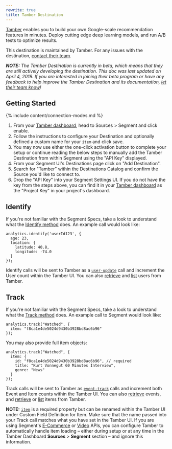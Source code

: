```yaml
---
rewrite: true
title: Tamber Destination
---
```

[Tamber](https://tamber.com/?utm_source=segmentio&utm_medium=docs&utm_campaign=partners) enables you to build your own Google-scale recommendation features in minutes. Deploy cutting edge deep learning models, and run A/B tests to optimize results.

This destination is maintained by Tamber. For any issues with the destination, [contact their team](mailto:support@tamber.com).

_**NOTE:** The Tamber Destination is currently in beta, which means that they are still actively developing the destination. This doc was last updated on April 4, 2019. If you are interested in joining their beta program or have any feedback to help improve the Tamber Destination and its documentation, [let their team know](mailto:support@tamber.com)!_

## Getting Started

{% include content/connection-modes.md %}

1. From your [Tamber dashboard](https://dashboard.tamber.com), head to Sources > Segment and click enable.
2. Follow the instructions to configure your Destination and optionally defined a custom name for your `item` and click save.
3. You may now use either the one-click activation button to complete your setup or continue reading the below steps to manually add the Tamber Destination from within Segment using the "API Key" displayed.
4. From your Segment UI's Destinations page click on "Add Destination".
5. Search for "Tamber" within the Destinations Catalog and confirm the Source you'd like to connect to.
6. Drop the "API Key" into your Segment Settings UI. If you do not have the key from the steps above, you can find it in your [Tamber dashboard](https://dashboard.tamber.com) as the "Project Key" in your project's dashboard.


## Identify

If you're not familiar with the Segment Specs, take a look to understand what the [Identify method](https://segment.com/docs/connections/spec/identify/) does. An example call would look like:

```
analytics.identify('userId123', {
  age: 23,
  location: {
    latitude: 40.8,
    longitude: -74.0
  }
});
```

Identify calls will be sent to Tamber as a [`user-update`](https://tamber.com/docs/api/#user-update) call and increment the User count within the Tamber UI. You can also [retrieve](https://tamber.com/docs/api/#user-retrieve) and [list](https://tamber.com/docs/api/#user-list) users from Tamber.


## Track

If you're not familiar with the Segment Specs, take a look to understand what the [Track method](https://segment.com/docs/connections/spec/track/) does. An example call to Segment would look like:

```
analytics.track("Watched", {
  item: "f8ca1e4de5024d9430b3928bd8ac6b96"
});
```

You may also provide full item objects:

```
analytics.track("Watched", {
  item: {
    id: "f8ca1e4de5024d9430b3928bd8ac6b96", // required
    title: "Kurt Vonnegut 60 Minutes Interview",
    genre: "News"
  }
});
```

Track calls will be sent to Tamber as [`event-track`](https://works.tamber.com/docs/api/#event-track) calls and increment both Event and Item counts within the Tamber UI. You can also [retrieve](https://tamber.com/docs/api/#event-retrieve) events, and [retrieve](https://tamber.com/docs/api/#item-retrieve) or [list](https://tamber.com/docs/api/#item-list) items from Tamber.

**NOTE:** [`item`](https://works.tamber.com/docs/api/#item) is a required property but can be renamed within the Tamber UI under Custom Field Definition for Item. Make sure that the name passed into your Track call matches what you have set in the Tamber UI. If you are using Segment's [E-Commerce](https://segment.com/docs/connections/spec/ecommerce/v2) or [Video](https://segment.com/docs/connections/spec/video) APIs, you can configure Tamber to automatically handle item loading – either during setup or at any time in the Tamber Dashboard <strong>Sources</strong> > <strong>Segment</strong> section – and ignore this information.
